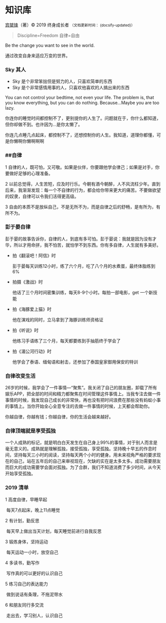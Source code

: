 # 知识库

[宾桀锋](https://github.com/binjf)（著）&copy; 2019  终身成长者 <small>（文档更新时间： {docsify-updated}）</small>



> Discipline=Freedom 自律=自由

Be the change you want to see in the world.

通过改变自身来适应万变的世界。

### Sky 其人

- Sky 是个非常笨拙但是努力的人，只喜欢简单的东西
- Sky 是个非常感情用事的人，只喜欢他喜欢的人搞出来的东西



You can not control your bedtime, not even your life. The problem is, that you know everything, but you can do nothing. Because…Maybe you are too lazy.

你连你的睡觉时间都控制不了，更别提你的人生了。问题就在于，你什么都知道，但你却做不到。也许因为...是你太懒了。

你连几点睡几点起床，都控制不了，还想控制你的人生。我知道，道理你都懂，可是你懒啊你懒啊啊啊



### ##自律

1 自律的人，既可怕，又可敬。如果是伙伴，你要跟他学会律己；如果是对手，你要做好足够的心理准备。

2 以前总觉得，人生苦短，应及时行乐。今朝有酒今朝醉，人不风流枉少年。直到后来，我渐渐发现：每一个不自律的行为，都会给你带来更大的痛苦。不要做欲望的奴隶，自律可以令我们活得更高级。

3 自由的本质不是放纵自己，不是无所不为，而是自律之后的舒畅，是有所为，有所不为。



### 彭于晏自律

彭于晏的故事告诉你，自律的人，到底有多可怕。彭于晏说：我就是因为没有才华，所以才用命拼，我不怕苦，就怕学不到东西。你有多自律，人生就有多美好。

- 拍《翻滚吧！阿信》时

  彭于晏每天训练12小时，练了六个月，吃了八个月的水煮蛋，最终体脂练到6%

- 拍摄《激战》时

  他话了三个月时间密集训练，每天8-9个小时。每拍一部电影，get 一个新技能

- 拍《海豚爱上猫》时

  他在演戏的同时，立马拿到了海豚训练师资格证

- 拍《听说》时

  他练习手语练了三个月，每天都要练到手抽筋终于学会了

- 拍《湄公河行动》时

  他学会了泰语、缅甸语和射击，还参加了泰国皇家御用保安的特训



### 自律改变生活

26岁的时候，我学会了一件事情—“聚焦”。我关闭了自己的朋友圈，卸载了所有娱乐APP，把全部的时间和精力都聚焦在时间管理这件事情上。当我专注去做一件事情的时候，我发现自己成长的非常快，再也没有把时间浪费在那些没有蚂蚁小事的事情上。当你开始全心全意专注的去做一件事情的时候，上天都会帮助你。

你越自律，你越有钱；你越自律，你的生活会越来越好。



### 自律顶端就是享受孤独

一个人成熟的标记，就是明白白天发生在自己身上99%的事情，对于别人而言是毫无意义的。成熟就是理解孤独，接受孤独，享受孤独。坚持晚十早五的作息时间，坚持每天三小时的阅读，坚持每天两个小时的健身。用未来视角严格的要求现在的自己，站在五年后的自己来审视现在，欠缺的实在是太多太多。成功需要朋友而巨大的成功需要学会面对孤独。为了合群，我们不知道消费了多少时间，从今天开始享受孤独。



### 2019 清单

1 高度自律，早睡早起

​	每天7点起床，晚上11点睡觉

2 有计划，勤反思

​	每天早上做出当天计划，每天睡觉前进行自我反思

3 锻炼身体，坚持运动

​	每天运动一小时，放空自己

4 多读书，勤写作

​	写作真的可以更好的认识自己

5 练习自己的表达能力

​	做到说话有条理，不拖泥带水

6 和朋友同行多交流

​	走出去，学习别人，认识自己
